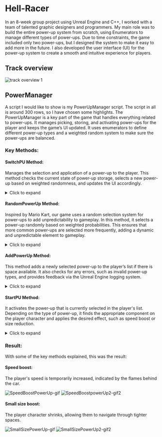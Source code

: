 # Hell-Racer

In an 8-week group project using Unreal Engine and C++, I worked with a team of talented graphic designers and programmers. My main role was to build the entire power-up system from scratch, using Enumerators to manage different types of power-ups. Due to time constraints, the game included only two power-ups, but I designed the system to make it easy to add more in the future. I also developed the user interface (UI) for the power-up system to create a smooth and intuitive experience for players. 

## Track overview
![track overview 1](https://github.com/user-attachments/assets/1693034f-9439-4b52-8ca0-78bac794050d)

## PowerManager
A script I would like to show is my PowerUpManager script. The script in all is around 300 rows, so I have chosen some highlights.
The PowerUpManager is a key part of the game that handles everything related to power-ups. It manages picking, storing, and activating power-ups for the player and keeps the game’s UI updated. It uses enumerators to define different power-up types and a weighted random system to make sure the power-ups are balanced.

### Key Methods: 

#### SwitchPU Method: 

Manages the selection and application of a power-up to the player. This method checks the current state of power-up storage, selects a new power-up based on weighted randomness, and updates the UI accordingly.

<details>
<summary>Click to expand</summary>

  ```cpp
void UPowerUpManager::SwitchPU(EPowerUpTypes types)
{
    TheCharacter = Cast<ACharacterInput>(GetOwner()); 
    PUWidget = TheCharacter->PowerUpUI; 

    if (IsListFull) 
    {
        return; 
    }

    types = RandomPowerUp(); 
    AddPowerUp(types); 

    if (TheCharacter && PUWidget)
    {
        PUWidget->ColorSymbols(types); 
    }
}
```
</details>

#### RandomPowerUp Method: 

Inspired by Mario Kart, our game uses a random selection system for power-ups to add unpredictability to gameplay. In this method, it selects a power-up randomly based on weighted probabilities. This ensures that more common power-ups are selected more frequently, adding a dynamic and unpredictable element to gameplay.

<details>
<summary>Click to expand</summary>

```cpp
EPowerUpTypes UPowerUpManager::RandomPowerUp()
{
    TotalWeight = 0;

    for (int32 Weight : PowerUpWeights)
    {
        TotalWeight += Weight;
    }

    RandomWeight = FMath::RandRange(1, TotalWeight); 
    CurrentWeight = 0;

    for (int32 i = 0; i < PowerUpWeights.Num(); ++i)
    {
        CurrentWeight += PowerUpWeights[i];
        if (RandomWeight <= CurrentWeight)
        {
            return static_cast<EPowerUpTypes>(i);
        }
    }

    return EPowerUpTypes::None; 
}
```
</details>

#### AddPowerUp Method:
This method adds a newly selected power-up to the player’s list if there is space available. It also checks for any errors, such as invalid power-up types, and provides feedback via the Unreal Engine logging system.

<details>
<summary>Click to expand</summary>

```cpp
void UPowerUpManager::AddPowerUp(EPowerUpTypes types)
{
    FString PowerUpName = PowerUpTypeToString(types);

    if (IsListFull)
    {
        return; 
    }

    if (types == EPowerUpTypes::None || types >= EPowerUpTypes::Max_PU)
    {
        return;
    }

    for (int32 i = 0; i < PowerUpArray.Num(); i++)
    {
        if (PowerUpArray[i] == EPowerUpTypes::None) 
        {
            PowerUpArray[i] = types; 
            IsListFull = true;
            CheckPUList(); 
            break;
        }
    }
}
```
</details>

#### StartPU Method:

It activates the power-up that is currently selected in the player's list. Depending on the type of power-up, it finds the appropriate component on the player character and applies the desired effect, such as speed boost or size reduction.

<details>
<summary>Click to expand</summary>

```cpp
 void UPowerUpManager::StartPU()
{
    ACharacter* OwnerCH = Cast<ACharacter>(GetOwner()); 

    if (!OwnerCH)
    {
        return;
    }

    SpeedComponent = OwnerCH->FindComponentByClass<UMySpeedBoostComponent>(); 
    UMySmallSizeBoost* SizeComponent = OwnerCH->FindComponentByClass<UMySmallSizeBoost>();

    for (int32 i = 0; i < PowerUpArray.Num(); i++)
    {
        EPowerUpTypes PUTypes = PowerUpArray[i];

        if (PUTypes == EPowerUpTypes::Small_Size && SizeComponent)
        {
            SizeComponent->SmallSizePicked = true;
            SizeComponent->ImplementSizeChange();
            PowerUpUI->ColorSymbols(PUTypes);
            PlaySizeSound(1);
        }
        else if (PUTypes == EPowerUpTypes::Speed_Boost && SpeedComponent)
        {
            SpeedComponent->SpeedBoostPickedUp = true;
            SpeedComponent->AddBoost();
            PowerUpUI->ColorSymbols(PUTypes);
        }

        PowerUpArray[i] = EPowerUpTypes::None; 
        CheckPUList(); 
        break; 
    }
}
```
</details>

### Result: 

With some of the key methods explained, this was the result: 

#### Speed boost: 

The player's speed is temporarily increased, indicated by the flames behind the car. 

![SpeedBoostPowerUp-gif](https://github.com/user-attachments/assets/35a4a46d-6ca1-433f-8cf7-2d0ed4a25287) ![SpeedBoostpowerUp2-gif2](https://github.com/user-attachments/assets/4b2796dd-927e-46dd-aab9-09664f1623b0)


#### Small size boost: 

The player character shrinks, allowing them to navigate through tighter spaces.

![SmallSizePowerUp-gif](https://github.com/user-attachments/assets/1dba43e7-ed10-4d6a-b12c-4c66f1ceb3cd) ![SmallSizePowerUp2-gif2](https://github.com/user-attachments/assets/efb156c4-4749-462f-8721-d80e90be95c3)
